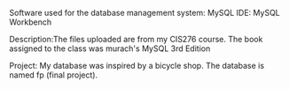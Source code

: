 Software used for the database management system: MySQL
IDE: MySQL Workbench 

Description:The files uploaded are from my CIS276 course. The book assigned to the class was murach's MySQL 3rd Edition   

Project: My database was inspired by a bicycle shop. The database is named fp (final project).  
